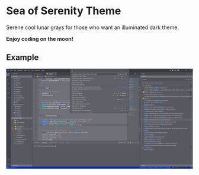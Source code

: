 # Sea of Serenity Theme

Serene cool lunar grays for those who want an illuminated dark theme.

**Enjoy coding on the moon!**

## Example

<img alt=".json file using version 0.2.4" src="./sea-of-serenity.png" width="600"/>